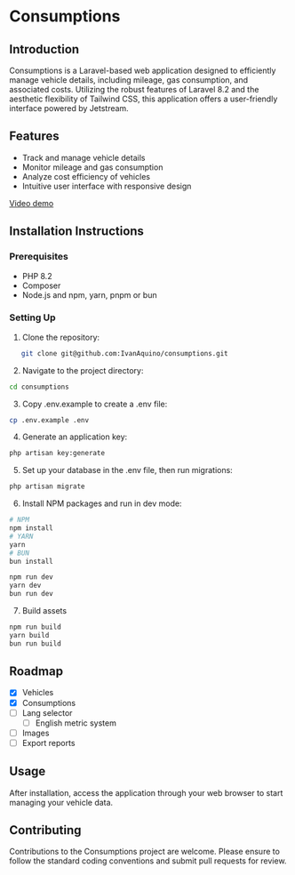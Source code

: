 # Consumptions

## Introduction
Consumptions is a Laravel-based web application designed to efficiently manage vehicle details, including mileage, gas consumption, and associated costs. Utilizing the robust features of Laravel 8.2 and the aesthetic flexibility of Tailwind CSS, this application offers a user-friendly interface powered by Jetstream.

## Features
- Track and manage vehicle details
- Monitor mileage and gas consumption
- Analyze cost efficiency of vehicles
- Intuitive user interface with responsive design

[Video demo](https://www.youtube.com/watch?v=DMy1cSQZJHk)

## Installation Instructions

### Prerequisites
- PHP 8.2
- Composer
- Node.js and npm, yarn, pnpm or bun

### Setting Up

1. Clone the repository:

```bash
   git clone git@github.com:IvanAquino/consumptions.git
```

2. Navigate to the project directory:

```bash
cd consumptions
```

3. Copy .env.example to create a .env file:

```bash
cp .env.example .env
```

4. Generate an application key:

```bash
php artisan key:generate
```

5. Set up your database in the .env file, then run migrations:

```bash
php artisan migrate
```


6. Install NPM packages and run in dev mode:

```bash
# NPM
npm install
# YARN
yarn
# BUN
bun install

npm run dev
yarn dev
bun run dev
```

7. Build assets

```bash
npm run build
yarn build
bun run build
```

## Roadmap

- [x] Vehicles
- [x] Consumptions
- [ ] Lang selector
    - [ ] English metric system
- [ ] Images
- [ ] Export reports

## Usage
After installation, access the application through your web browser to start managing your vehicle data.

## Contributing
Contributions to the Consumptions project are welcome. Please ensure to follow the standard coding conventions and submit pull requests for review.
